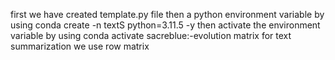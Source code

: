 first we have created template.py file
then a python environment variable by using conda create -n textS python=3.11.5 -y
then activate the environment variable by using conda activate
sacreblue:-evolution matrix for text summarization we use row matrix 